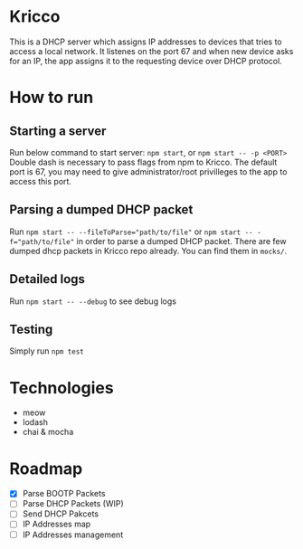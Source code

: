 # Kricco
This is a DHCP server which assigns IP addresses to devices that tries to access a local network. It listenes on the port 67 and when new device asks for an IP, the app assigns it to the requesting device over DHCP protocol.

# How to run

## Starting a server
Run below command to start server:
`npm start`, or `npm start -- -p <PORT>`
Double dash is necessary to pass flags from npm to Kricco.
The default port is 67, you may need to give administrator/root privilleges to the app to access this port.

## Parsing a dumped DHCP packet
Run `npm start -- --fileToParse="path/to/file"` or `npm start -- -f="path/to/file"` in order to parse a dumped DHCP packet. There are few dumped dhcp packets in Kricco repo already. You can find them in `mocks/`.

## Detailed logs
Run `npm start -- --debug` to see debug logs

## Testing
Simply run `npm test`

# Technologies
 - meow
 - lodash
 - chai & mocha

 # Roadmap
 - [X] Parse BOOTP Packets
 - [ ] Parse DHCP Packets (WIP)
 - [ ] Send DHCP Pakcets
 - [ ] IP Addresses map
 - [ ] IP Addresses management
